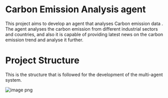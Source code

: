 # Carbon Emission Analysis agent
This project aims to develop an agent that analyses Carbon emission data . The agent analyses the carbon emission from different industrial sectors and countries, and also it is capable of providing latest news on the carbon emission trend and analyse it further.
# Project Structure
This is the structure that is followed for the development of the multi-agent system.

![image png](https://github.com/user-attachments/assets/201c6850-cbf4-401a-8051-05ae8f717dd4)


